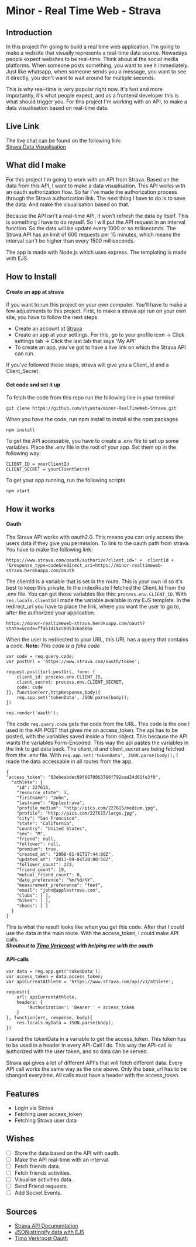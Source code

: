 # Minor - Real Time Web - Strava

## Introduction
In this project I'm going to build a real time web application. I'm going to make a
website that visually represents a real-time data source. Nowadays people expect websites
to be real-time. Think about al the social media platforms. When someone posts something, you want
to see it immediately. Just like whatsapp, when someone sends you a message, you want to see it
directly, you don't want to wait around for multiple seconds.

This is why real-time is very popular right now. It's fast and more importantly, it's what people
expect, and as a frontend developer this is what should trigger you.
For this project I'm working with an API, to make a data visualisation based on real-time data.

## Live Link
The live chat can be found on the following link: <br/>
[Strava Data Visualisation](https://minor-realtimeweb-strava.herokuapp.com/)

## What did I make
For this project I'm going to work with an API from Strava. Based on the data from this API,
I want to make a data visualisation. This API works with an oauth authorization flow.
So far I've made the authorization process through the Strava authorization link. The next thing I
have to do is to save the data. And make the visualisation based on that.

Because the API isn't a real-time API, it won't refresh the data by itself. This is something
I have to do myself. So I will put the API request in an interval function. So the data will be update
every 1000 or so miliseconds. The Strava API has an limit of 600 requests per 15 minutes, which means
the interval can't be higher than every 1500 milliseconds.

The app is made with Node.js which uses express. The templating is made with EJS.

## How to Install

#### Create an app at strava
If you want to run this project on your own computer. You'll have to make a few adjustments to this
project. First, to make a strava api run on your own site, you have to follow the next steps:
-	Create an account at [Strava](https://www.strava.com/)
-	Create an app at your settings. For this, go to your profile icon -> Click settings tab -> Click
the last tab that says 'My API'
-	To create an app, you've got to have a live link on which the Strava API can run.

If you've followed these steps, strava will give you a Client_Id and a Client_Secret.

#### Get code and set it up
To fetch the code from this repo run the following line in your terminal
```
git clone https://github.com/shyanta/minor-RealTimeWeb-Strava.git
```

When you have the code, run npm install to install al the npm packages
```
npm install
```

To get the API accessable, you have to create a .env file to set up some variables.
Place the .env file in the root of your app.
Set them op in the following way:
```
CLIENT_ID = yourClientId
CLIENT_SECRET = yourClientSecret
```

To get your app running, run the following scripts
```
npm start
```

## How it works
#### Oauth
The Strava API works with oauth2.0. This means you can only access the users data if they give you
permission. To link to the oauth path from strava. You have to make the following link:
```
https://www.strava.com/oauth/authorize?client_id=' +  clientId + '&response_type=code&redirect_uri=https://minor-realtimeweb-strava.herokuapp.com/oauth
```
The clientId is a variable that is set in the route. This is your own id so it's best to keep this private. In the indexRoute I fetched the Client_Id from the .env file.
You can get those variables like this: `process.env.CLIENT_ID`. With `res.locals.clientId` I made the
variable available in my EJS template. In the redirect_uri you have to place the link, where you want
the user to go to, after the authorized your application.
```
https://minor-realtimeweb-strava.herokuapp.com/oauth?state=&code=ff451415cc0953c6a886a
```
When the user is redirected to your URL, this URL has a query that contains a code.
**Note:** *This code is a fake code*
```
var code = req.query.code;
var postUrl = 'https://www.strava.com/oauth/token';

request.post({url:postUrl, form: {
	client_id: process.env.CLIENT_ID,
	client_secret: process.env.CLIENT_SECRET,
	code: code
}}, function(err,httpResponse,body){
	req.app.set('tokenData', JSON.parse(body));
})

res.render('oauth');
```
The code `req.query.code` gets the code from the URL. This code is the one I used in the API POST that gives me an access_token.
The api has to be posted, with the variables saved inside a form object. This because the API wants the variables Form-Encoded. This way the api pastes the variables in the link to get data back.
The client_id and client_secret are being fetched from the .env file.
With `req.app.set('tokenData', JSON.parse(body));` I made the data accessable in all routes from the app.

```
{
"access_token": "83ebeabdec09f6670863766f792ead24d61fe3f9",
  "athlete": {
    "id": 227615,
    "resource_state": 3,
    "firstname": "John",
    "lastname": "Applestrava",
    "profile_medium": "http://pics.com/227615/medium.jpg",
    "profile": "http://pics.com/227615/large.jpg",
    "city": "San Francisco",
    "state": "California",
    "country": "United States",
    "sex": "M",
    "friend": null,
    "follower": null,
    "premium": true,
    "created_at": "2008-01-01T17:44:00Z",
    "updated_at": "2013-09-04T20:00:50Z",
    "follower_count": 273,
    "friend_count": 19,
    "mutual_friend_count": 0,
    "date_preference": "%m/%d/%Y",
    "measurement_preference": "feet",
    "email": "john@applestrava.com",
    "clubs": [ ],
    "bikes": [ ],
    "shoes": [ ]
  }
}
```
This is what the result looks like when you get this code.
After that I could use the data in the main route. With the access_token, I could make API calls.<br/>
***Shoutout to 	[Timo Verkroost](https://github.com/TimoVerkroost) with helping me with the oauth***
#### API-calls

```
var data = req.app.get('tokenData');
var access_token = data.access_token;
var apiCurrentAthlete = 'https://www.strava.com/api/v3/athlete';

request({
	url: apiCurrentAthlete,
	headers: {
		'Authorization': 'Bearer ' + access_token
	}
}, function(err, response, body){
	res.locals.myData = JSON.parse(body);
})
```
I saved the tokenData in a variable to get the access_token. This token has to be used in a header in
every API-Call I do. This way the API-call is authorized with the user token, and so data can be served.

Strava api gives a lot of different API's that will fetch different data. Every API call works the same
way as the one above. Only the base_url has to be changed everytime. All calls must have a header with
the access_token.

## Features
-	Login via Strava
-	Fetching user access_token
-	Fetching Strava user data

## Wishes
-	[ ]	Store the data based on the API with oauth.
-	[ ]	Make the API real-time with an interval.
-	[ ]	Fetch friends data.
-	[ ] Fetch friends activities.
-	[ ] Visualise activities data.
-	[ ] Send Friend requests.
-	[ ] Add Socket Events.

## Sources
-	[Strava API Documentation](http://strava.github.io/api/)
-	[JSON.stringify data with EJS](http://stackoverflow.com/questions/13788314/express-and-ejs-to-render-a-json)
-	[Timo Verkroost Oauth](https://github.com/TimoVerkroost)
